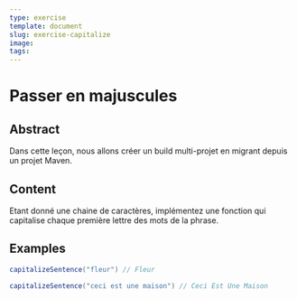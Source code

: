 ```yaml
---
type: exercise
template: document
slug: exercise-capitalize
image: 
tags:
---
```


Passer en majuscules
====================================

## Abstract

Dans cette leçon, nous allons créer un build multi-projet en migrant depuis un projet Maven.

## Content

Etant donné une chaine de caractères, implémentez une fonction qui capitalise chaque première lettre des mots de la phrase.

## Examples

```groovy
capitalizeSentence("fleur") // Fleur

capitalizeSentence("ceci est une maison") // Ceci Est Une Maison
```
